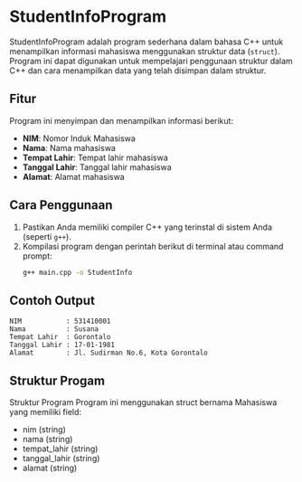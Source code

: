 # StudentInfoProgram

StudentInfoProgram adalah program sederhana dalam bahasa C++ untuk menampilkan informasi mahasiswa menggunakan struktur data (`struct`). Program ini dapat digunakan untuk mempelajari penggunaan struktur dalam C++ dan cara menampilkan data yang telah disimpan dalam struktur.

## Fitur
Program ini menyimpan dan menampilkan informasi berikut:
- **NIM**: Nomor Induk Mahasiswa
- **Nama**: Nama mahasiswa
- **Tempat Lahir**: Tempat lahir mahasiswa
- **Tanggal Lahir**: Tanggal lahir mahasiswa
- **Alamat**: Alamat mahasiswa

## Cara Penggunaan
1. Pastikan Anda memiliki compiler C++ yang terinstal di sistem Anda (seperti `g++`).
2. Kompilasi program dengan perintah berikut di terminal atau command prompt:
   ```bash
   g++ main.cpp -o StudentInfo
## Contoh Output
```
NIM           : 531410001
Nama          : Susana
Tempat Lahir  : Gorontalo
Tanggal Lahir : 17-01-1981
Alamat        : Jl. Sudirman No.6, Kota Gorontalo
```
## Struktur Progam
Struktur Program
Program ini menggunakan struct bernama Mahasiswa yang memiliki field:

- nim (string)
- nama (string)
- tempat_lahir (string)
- tanggal_lahir (string)
- alamat (string)
